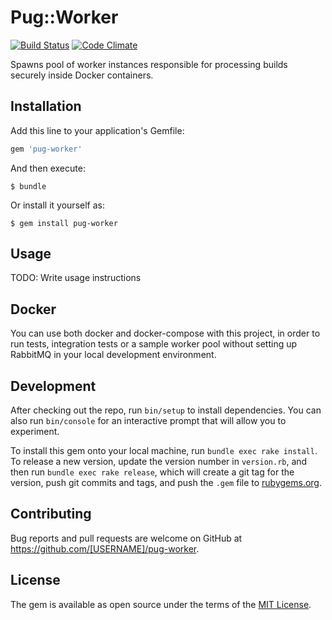 [travis]: https://travis-ci.org/pug-ci/pug-worker
[codeclimate]: https://codeclimate.com/github/pug-ci/pug-worker

# Pug::Worker

[![Build Status](https://travis-ci.org/pug-ci/pug-worker.svg?branch=master)][travis]
[![Code Climate](https://codeclimate.com/github/pug-ci/pug-worker/badges/gpa.svg)][codeclimate]

Spawns pool of worker instances responsible for processing builds securely inside Docker containers.

## Installation

Add this line to your application's Gemfile:

```ruby
gem 'pug-worker'
```

And then execute:

    $ bundle

Or install it yourself as:

    $ gem install pug-worker

## Usage

TODO: Write usage instructions

## Docker

You can use both docker and docker-compose with this project, in order to run tests, integration tests or a sample worker pool without setting up RabbitMQ in your local development environment.

## Development

After checking out the repo, run `bin/setup` to install dependencies. You can also run `bin/console` for an interactive prompt that will allow you to experiment.

To install this gem onto your local machine, run `bundle exec rake install`. To release a new version, update the version number in `version.rb`, and then run `bundle exec rake release`, which will create a git tag for the version, push git commits and tags, and push the `.gem` file to [rubygems.org](https://rubygems.org).

## Contributing

Bug reports and pull requests are welcome on GitHub at https://github.com/[USERNAME]/pug-worker.


## License

The gem is available as open source under the terms of the [MIT License](http://opensource.org/licenses/MIT).
